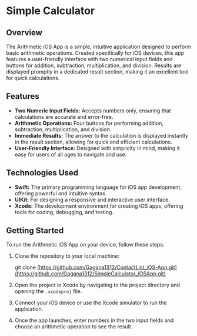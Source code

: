 # Simple Calculator 

## Overview
The Arithmetic iOS App is a simple, intuitive application designed to perform basic arithmetic operations. Created specifically for iOS devices, this app features a user-friendly interface with two numerical input fields and buttons for addition, subtraction, multiplication, and division. Results are displayed promptly in a dedicated result section, making it an excellent tool for quick calculations.

## Features
- **Two Numeric Input Fields:** Accepts numbers only, ensuring that calculations are accurate and error-free.
- **Arithmetic Operations:** Four buttons for performing addition, subtraction, multiplication, and division.
- **Immediate Results:** The answer to the calculation is displayed instantly in the result section, allowing for quick and efficient calculations.
- **User-Friendly Interface:** Designed with simplicity in mind, making it easy for users of all ages to navigate and use.

## Technologies Used
- **Swift:** The primary programming language for iOS app development, offering powerful and intuitive syntax.
- **UIKit:** For designing a responsive and interactive user interface.
- **Xcode:** The development environment for creating iOS apps, offering tools for coding, debugging, and testing.

## Getting Started
To run the Arithmetic iOS App on your device, follow these steps:

1. Clone the repository to your local machine:

   git clone [https://github.com/Gagana1312/ContactList_iOS-App.git](https://github.com/Gagana1312/SimpleCalculator_iOSApp.git)
   
3. Open the project in Xcode by navigating to the project directory and opening the `.xcodeproj` file.
4. Connect your iOS device or use the Xcode simulator to run the application.
5. Once the app launches, enter numbers in the two input fields and choose an arithmetic operation to see the result.

